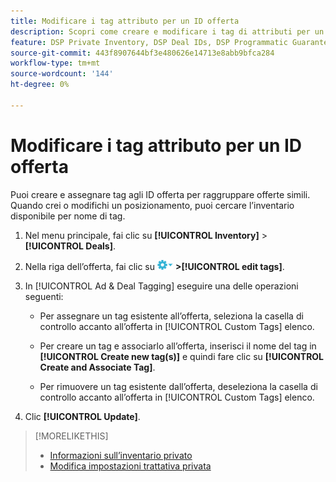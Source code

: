 ```yaml
---
title: Modificare i tag attributo per un ID offerta
description: Scopri come creare e modificare i tag di attributi per un ID offerta.
feature: DSP Private Inventory, DSP Deal IDs, DSP Programmatic Guaranteed Deals
source-git-commit: 443f8907644bf3e480626e14713e8abb9bfca284
workflow-type: tm+mt
source-wordcount: '144'
ht-degree: 0%

---
```


# Modificare i tag attributo per un ID offerta

Puoi creare e assegnare tag agli ID offerta per raggruppare offerte simili. Quando crei o modifichi un posizionamento, puoi cercare l’inventario disponibile per nome di tag.

1. Nel menu principale, fai clic su **[!UICONTROL Inventory]** > **[!UICONTROL Deals]**.

1. Nella riga dell’offerta, fai clic su ![Menu Opzioni](/help/dsp/assets/options-menu.png) **>[!UICONTROL edit tags]**.

1. In [!UICONTROL Ad & Deal Tagging] eseguire una delle operazioni seguenti:

   * Per assegnare un tag esistente all’offerta, seleziona la casella di controllo accanto all’offerta in [!UICONTROL Custom Tags] elenco.

   * Per creare un tag e associarlo all’offerta, inserisci il nome del tag in **[!UICONTROL Create new tag(s)]** e quindi fare clic su **[!UICONTROL Create and Associate Tag]**.

   * Per rimuovere un tag esistente dall’offerta, deseleziona la casella di controllo accanto all’offerta in [!UICONTROL Custom Tags] elenco.

1. Clic **[!UICONTROL Update]**.

>[!MORELIKETHIS]
>
>* [Informazioni sull’inventario privato](private-inventory-about.md)
>* [Modifica impostazioni trattativa privata](/help/dsp/inventory/deal-id-edit.md)

